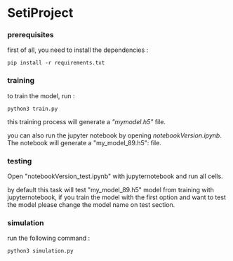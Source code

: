 # SetiProject

### prerequisites

first of all, you need to install the dependencies : 

```
pip install -r requirements.txt
```


### training

to train the model, run :

```
python3 train.py
```

this training process will generate a _"mymodel.h5"_ file.

you can also run the jupyter notebook by opening _notebookVersion.ipynb_. The notebook will generate a "my_model_89.h5": file.


### testing

Open "notebookVersion_test.ipynb" with jupyternotebook and run all cells.

by default this task will test "my_model_89.h5" model from training with jupyternotebook, if you train the model with the first option and want to test the model please change the model name on test section.

### simulation

run the following command :

```
python3 simulation.py
```
